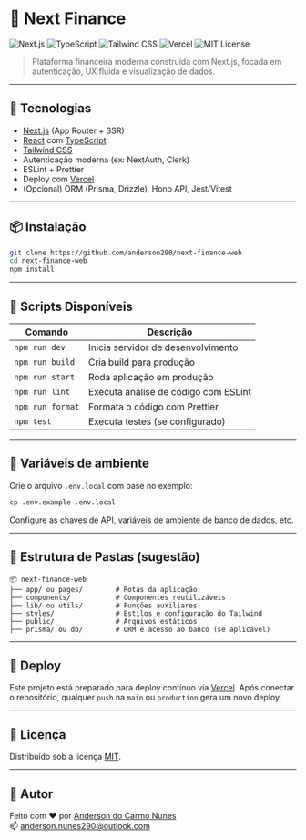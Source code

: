 # 💸 Next Finance

![Next.js](https://img.shields.io/badge/Next.js-000?logo=nextdotjs&logoColor=white)
![TypeScript](https://img.shields.io/badge/TypeScript-3178C6?logo=typescript&logoColor=white)
![Tailwind CSS](https://img.shields.io/badge/TailwindCSS-38B2AC?logo=tailwindcss&logoColor=white)
![Vercel](https://img.shields.io/badge/Deployed-Vercel-black?logo=vercel)
![MIT License](https://img.shields.io/badge/license-MIT-green)

> Plataforma financeira moderna construída com Next.js, focada em autenticação, UX fluida e visualização de dados.

---

## 🚀 Tecnologias

- [Next.js](https://nextjs.org/) (App Router + SSR)
- [React](https://reactjs.org/) com [TypeScript](https://www.typescriptlang.org/)
- [Tailwind CSS](https://tailwindcss.com/)
- Autenticação moderna (ex: NextAuth, Clerk)
- ESLint + Prettier
- Deploy com [Vercel](https://vercel.com/)
- (Opcional) ORM (Prisma, Drizzle), Hono API, Jest/Vitest

---

## 📦 Instalação

```bash
git clone https://github.com/anderson290/next-finance-web
cd next-finance-web
npm install
```

---

## 🧪 Scripts Disponíveis

| Comando             | Descrição                           |
|---------------------|-------------------------------------|
| `npm run dev`       | Inicia servidor de desenvolvimento  |
| `npm run build`     | Cria build para produção            |
| `npm run start`     | Roda aplicação em produção          |
| `npm run lint`      | Executa análise de código com ESLint|
| `npm run format`    | Formata o código com Prettier       |
| `npm test`          | Executa testes (se configurado)     |

---

## 🔐 Variáveis de ambiente

Crie o arquivo `.env.local` com base no exemplo:

```bash
cp .env.example .env.local
```

Configure as chaves de API, variáveis de ambiente de banco de dados, etc.

---

## 📁 Estrutura de Pastas (sugestão)

```
📦 next-finance-web
├── app/ ou pages/        # Rotas da aplicação
├── components/           # Componentes reutilizáveis
├── lib/ ou utils/        # Funções auxiliares
├── styles/               # Estilos e configuração do Tailwind
├── public/               # Arquivos estáticos
├── prisma/ ou db/        # ORM e acesso ao banco (se aplicável)
```

---

## 📡 Deploy

Este projeto está preparado para deploy contínuo via [Vercel](https://vercel.com/). Após conectar o repositório, qualquer `push` na `main` ou `production` gera um novo deploy.

---

## 📄 Licença

Distribuído sob a licença [MIT](LICENSE).

---

## 👤 Autor

Feito com ❤️ por [Anderson do Carmo Nunes](https://www.linkedin.com/in/andersonnunes29/)  
📫 anderson.nunes290@outlook.com